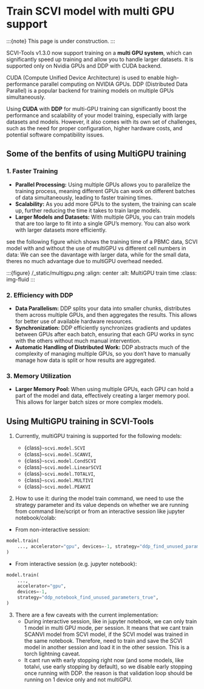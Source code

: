 # Train SCVI model with multi GPU support

:::{note}
This page is under construction.
:::

SCVI-Tools v1.3.0 now support training on a **multi GPU system**, which can significantly speed up training and allow you to handle larger datasets. It is supported only on Nvidia GPUs and DDP with CUDA backend.

CUDA (Compute Unified Device Architecture) is used to enable high-performance parallel computing on NVIDIA GPUs. DDP (Distributed Data Parallel) is a popular backend for training models on multiple GPUs simultaneously.

Using **CUDA** with **DDP** for multi-GPU training can significantly boost the performance and scalability of your model training, especially with large datasets and models. However, it also comes with its own set of challenges, such as the need for proper configuration, higher hardware costs, and potential software compatibility issues.

## Some of the benfits of using MultiGPU training

### 1. **Faster Training**
   - **Parallel Processing:** Using multiple GPUs allows you to parallelize the training process, meaning different GPUs can work on different batches of data simultaneously, leading to faster training times.
   - **Scalability:** As you add more GPUs to the system, the training can scale up, further reducing the time it takes to train large models.
   - **Larger Models and Datasets:** With multiple GPUs, you can train models that are too large to fit into a single GPU’s memory. You can also work with larger datasets more efficiently.

see the following figure which shows the training time of a PBMC data, SCVI model with and without the use of multiGPU vs different cell numbers in data:
We can see the davantage with larger data, while for the small data, theres no much advantage due to multiGPU overhead needed.

:::{figure} /\_static/multigpu.png
:align: center
:alt: MultiGPU train time
:class: img-fluid
:::

### 2. **Efficiency with DDP**
   - **Data Parallelism:** DDP splits your data into smaller chunks, distributes them across multiple GPUs, and then aggregates the results. This allows for better use of available hardware resources.
   - **Synchronization:** DDP efficiently synchronizes gradients and updates between GPUs after each batch, ensuring that each GPU works in sync with the others without much manual intervention.
   - **Automatic Handling of Distributed Work:** DDP abstracts much of the complexity of managing multiple GPUs, so you don’t have to manually manage how data is split or how results are aggregated.

### 3. **Memory Utilization**
   - **Larger Memory Pool:** When using multiple GPUs, each GPU can hold a part of the model and data, effectively creating a larger memory pool. This allows for larger batch sizes or more complex models.

## Using MultiGPU training in SCVI-Tools

1. Currently, multiGPU training is supported for the following models:
   - {class}`~scvi.model.SCVI`
   - {class}`~scvi.model.SCANVI`,
   - {class}`~scvi.model.CondSCVI`
   - {class}`~scvi.model.LinearSCVI`
   - {class}`~scvi.model.TOTALVI`,
   - {class}`~scvi.model.MULTIVI`
   - {class}`~scvi.model.PEAKVI`



2. How to use it: during the model train command, we need to use the strategy parameter and its value depends on whether we are running from command line/script or from an interactive session like jupyter notebook/colab:
- From non-interactive session:
```python
model.train(
    ..., accelerator="gpu", devices=-1, strategy="ddp_find_unused_parameters_true"
)
```
- From interactive session (e.g. jupyter notebook):
```python
model.train(
    ...,
    accelerator="gpu",
    devices=-1,
    strategy="ddp_notebook_find_unused_parameters_true",
)
```

3. There are a few caveats with the current implementation:
   - During interactive session, like in jupyter notebook, we can only train 1 model in multi GPU mode, per session.
   It means that we cant train SCANVI model from SCVI model, if the SCVI model was trained in the same notebook. Therefore, need to train and save the SCVI model in another session and load it in the other session. This is a torch lightning caveat.
   - It cant run with early stopping right now (and some models, like totalvi, use early stopping by default), so we disable early stopping once running with DDP. the reason is that validation loop should be running on 1 device only and not multiGPU.
